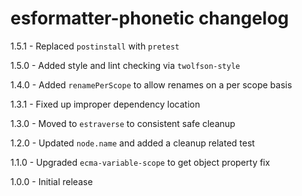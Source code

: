 # esformatter-phonetic changelog
1.5.1 - Replaced `postinstall` with `pretest`

1.5.0 - Added style and lint checking via `twolfson-style`

1.4.0 - Added `renamePerScope` to allow renames on a per scope basis

1.3.1 - Fixed up improper dependency location

1.3.0 - Moved to `estraverse` to consistent safe cleanup

1.2.0 - Updated `node.name` and added a cleanup related test

1.1.0 - Upgraded `ecma-variable-scope` to get object property fix

1.0.0 - Initial release
